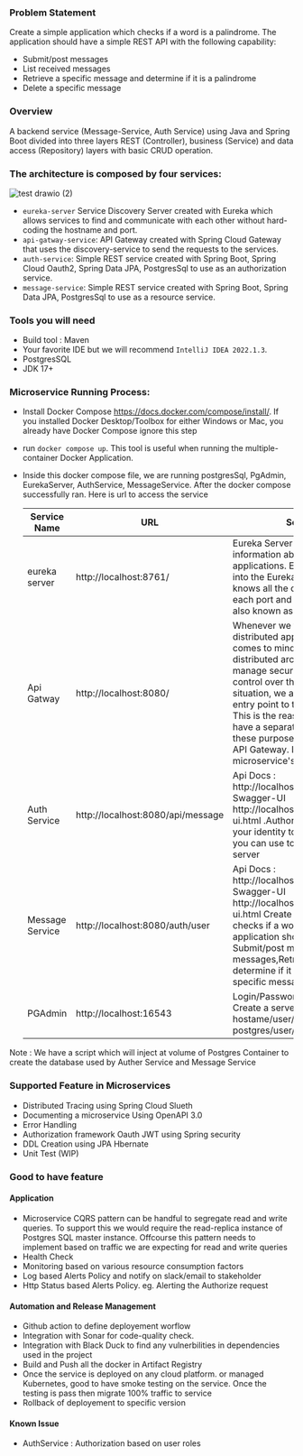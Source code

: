 ### Problem Statement
Create a simple application which checks if a word is a palindrome. The application should have a simple REST API with the following capability:
- Submit/post messages
- List received messages
- Retrieve a specific message and determine if it is a palindrome
- Delete a specific message

### Overview
A backend service (Message-Service, Auth Service) using Java and Spring Boot divided into three layers REST (Controller), business (Service) and data access (Repository) layers with basic CRUD operation. 

### The architecture is composed by four services:

![test drawio (2)](https://user-images.githubusercontent.com/13719978/175897850-c3402d68-5c09-45d4-83fd-ea77d3f18a70.png)

* `eureka-server` Service Discovery Server created with Eureka which allows services to find and communicate with each
  other without hard-coding the hostname and port.
* `api-gatway-service`: API Gateway created with Spring Cloud Gateway that uses the discovery-service to send the
  requests to the services.
* `auth-service`: Simple REST service created with Spring Boot, Spring Cloud Oauth2, Spring Data JPA, PostgresSql to
  use as an authorization service.
* `message-service`: Simple REST service created with Spring Boot, Spring Data JPA, PostgresSql to use as a resource
  service.
  
### Tools you will need

* Build tool : Maven
* Your favorite IDE but we will recommend `IntelliJ IDEA 2022.1.3`.
* PostgresSQL
* JDK 17+


### Microservice Running Process:

- Install Docker Compose https://docs.docker.com/compose/install/. If you installed Docker Desktop/Toolbox for either Windows or Mac, you already have Docker Compose ignore this step
- run `docker compose up`. This tool is useful when running the multiple-container Docker Application.
- Inside this docker compose file, we are running postgresSql, PgAdmin, EurekaServer, AuthService, MessageService.
 After the docker compose successfully ran. Here is url to access the service
   
   Service Name | URL                                 | Service Description 
    --- |-------------------------------------| ---
   eureka server | http://localhost:8761/              | Eureka Server is an application that holds the information about all client-service applications. Every Micro service will register into the Eureka server and Eureka server knows all the client applications running on each port and IP address. Eureka Server is also known as Discovery Server
   Api Gatway | http://localhost:8080/              | Whenever we think of microservices and distributed applications, the first point that comes to mind is security.Obviously, in distributed architectures, it is really difficult to manage security as we do not have much control over the application. So in this situation, we always need to have a central entry point to this distributed architecture. This is the reason why, in microservices, we have a separate and dedicated layer for all these purposes. This layer is known as the API Gateway. It is an entry point for a microservice's architecture.
   Auth Service | http://localhost:8080/api/message   | Api Docs : http://localhost:8080/api/message/api-docs, Swagger-UI http://localhost:8080/api/message/swagger-ui.html .Authorization server to authenticate your identity to provide access_token, which you can use to request data from resource server
   Message Service | http://localhost:8080/auth/user     |Api Docs : http://localhost:8080//auth/user/api-docs, Swagger-UI http://localhost:8080//auth/user/swagger-ui.html Create a simple application which checks if a word is a palindrome. The application should following capabilities: Submit/post messages,List received messages,Retrieve a specific message and determine if it is a palindrome, Delete a specific message
   PGAdmin | http://localhost:16543     | Login/Password : test@gmail.com/test123. Create a server and use hostame/user/password : postgres/user/admin

Note : We have a script which will inject at volume of Postgres Container to create the database used by Auther Service and Message Service

### Supported Feature in Microservices
- Distributed Tracing using Spring Cloud Slueth
- Documenting a microservice Using OpenAPI 3.0 
- Error Handling
- Authorization framework Oauth JWT using Spring security
- DDL Creation using JPA Hbernate
- Unit Test (WIP)
  
### Good to have feature

#### Application
- Microservice CQRS pattern can be handful to segregate read and write queries. To support this we would require the read-replica instance of Postgres SQL master instance. Offcourse this pattern needs to implement based on traffic we are expecting for read and write queries
- Health Check
- Monitoring based on various resource consumption factors
- Log based Alerts Policy and notify on slack/email to stakeholder
- Http Status based Alerts Policy. eg. Alerting the Authorize request

#### Automation and Release Management
- Github action to define deployement worflow
- Integration with Sonar for code-quality check.
- Integration with Black Duck to find any vulnerbilities in dependencies used in the project 
- Build and Push all the docker in Artifact Registry
- Once the service is deployed on any cloud platform. or managed Kubernetes, good to have smoke testing on the service. Once the testing is pass then migrate 100% traffic to service
- Rollback of deployement to specific version

#### Known Issue
- AuthService : Authorization based on user roles
